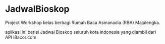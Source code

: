 # JadwalBioskop
Project Workshop kelas berbagi Rumah Baca Asmanadia (RBA) Majalengka. 

aplikasi ini berisi Jadwal Bioskop seluruh kota indonesia yang diambil dari API iBacor.com
